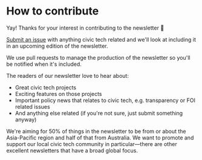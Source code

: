 # How to contribute

Yay! Thanks for your interest in contributing to the newsletter :bouquet:

[Submit an issue](https://github.com/openaustralia/newsletter/issues/new?title=[ITEM]) with anything civic tech related and we'll look at including it in an upcoming edition of the newsletter.

We use pull requests to manage the production of the newsletter so you'll be notified when it's included.

The readers of our newsletter love to hear about:

* Great civic tech projects
* Exciting features on those projects
* Important policy news that relates to civic tech, e.g. transparency or FOI related issues
* And anything else related (if you're not sure, just submit something anyway)

We're aiming for 50% of things in the newsletter to be from or about the Asia-Pacific region and half of that from Australia. We want to promote and support our local civic tech community in particular—there are other excellent newsletters that have a broad global focus.

